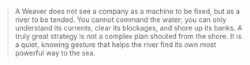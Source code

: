 > A Weaver does not see a company as a machine to be fixed, but as a river to be tended. You cannot command the water; you can only understand its currents, clear its blockages, and shore up its banks. A truly great strategy is not a complex plan shouted from the shore. It is a quiet, knowing gesture that helps the river find its own most powerful way to the sea.